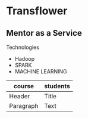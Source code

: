 # Transflower
## Mentor as a Service
Technologies
- Hadoop
- SPARK
- MACHINE LEARNING
  
| course      | students |
| ----------- | ----------- |
| Header      | Title       |
| Paragraph   | Text        |
